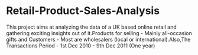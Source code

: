 # Retail-Product-Sales-Analysis
This project aims at analyzing the data of a UK based online retail and gathering exciting insights out of it.Products for selling - Mainly all-occasion gifts
and Customers - Most are wholesalers (local or international).Also,The
Transactions Period - 1st Dec 2010 - 9th Dec 2011 (One year)
